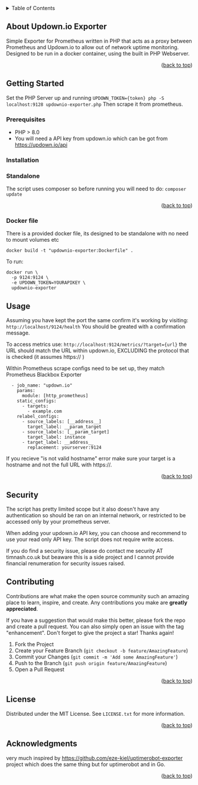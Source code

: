 <!-- TABLE OF CONTENTS -->
<details>
  <summary>Table of Contents</summary>
  <ol>
    <li>
      <a href="#about-the-project">About The Project</a>
    </li>
    <li>
      <a href="#getting-started">Getting Started</a>
      <ul>
        <li><a href="#prerequisites">Prerequisites</a></li>
        <li><a href="#installation">Installation</a></li>
      </ul>
    </li>
    <li><a href="#usage">Usage</a></li>
    <li><a href="#security">Security</a></li>
    <li><a href="#contributing">Contributing</a></li>
    <li><a href="#license">License</a></li>
  </ol>
</details>



<!-- ABOUT THE PROJECT -->
## About Updown.io Exporter

Simple Exporter for Prometheus written in PHP that acts as a proxy between Prometheus and Updown.io to allow out of network uptime monitoring.
Designed to be run in a docker container, using the built in PHP Webserver.

<p align="right">(<a href="#top">back to top</a>)</p>



<!-- GETTING STARTED -->
## Getting Started

Set the PHP Server up and running
```UPDOWN_TOKEN={token} php -S localhost:9128 updownio-exporter.php```
Then scrape it from prometheus.

### Prerequisites

- PHP > 8.0
- You will need a API key from updown.io which can be got from https://updown.io/api


### Installation

### Standalone
The script uses composer so before running you will need to do:
```composer update ```

<p align="right">(<a href="#top">back to top</a>)</p>

### Docker file
There is a provided docker file, its designed to be standalone with no need to mount volumes etc

```docker build -t "updownio-exporter:Dockerfile" .```

To run:

```
docker run \
  -p 9124:9124 \
  -e UPDOWN_TOKEN=YOURAPIKEY \
  updownio-exporter
```


<!-- USAGE EXAMPLES -->
## Usage
Assuming you have kept the port the same confirm it's working by visiting:
```http://localhost/9124/health```
You should be greated with a confirmation message.

To access metrics use:
```http://localhost:9124/metrics/?target={url}```
the URL should match the URL within updown.io, EXCLUDING the protocol that is checked (it assumes https:// )

Within Prometheus scrape configs need to be set up, they match Prometheus Blackbox Exporter

```
  - job_name: "updown.io"
    params:
      module: [http_prometheus]
    static_configs:
      - targets:
        - example.com
    relabel_configs:
      - source_labels: [__address__]
        target_label: __param_target
      - source_labels: [__param_target]
        target_label: instance
      - target_label: __address__
        replacement: yourserver:9124
```
If you recieve "is not valid hostname" error make sure your target is a hostname and not the full URL with https://.

<p align="right">(<a href="#top">back to top</a>)</p>

<!-- SECURITY -->
## Security

The script has pretty limited scope but it also doesn't have any authentication so should be ran on an internal network, or restricted to be accessed only by your prometheus server.

When adding your updown.io API key, you can choose and recommend to use your read only API key. The script does not require write access.

If you do find a security issue, please do contact me security AT timnash.co.uk but beaware this is a side project and I cannot provide financial renumeration for security issues raised.

<!-- CONTRIBUTING -->
## Contributing

Contributions are what make the open source community such an amazing place to learn, inspire, and create. Any contributions you make are **greatly appreciated**.

If you have a suggestion that would make this better, please fork the repo and create a pull request. You can also simply open an issue with the tag "enhancement".
Don't forget to give the project a star! Thanks again!

1. Fork the Project
2. Create your Feature Branch (`git checkout -b feature/AmazingFeature`)
3. Commit your Changes (`git commit -m 'Add some AmazingFeature'`)
4. Push to the Branch (`git push origin feature/AmazingFeature`)
5. Open a Pull Request

<p align="right">(<a href="#top">back to top</a>)</p>



<!-- LICENSE -->
## License

Distributed under the MIT License. See `LICENSE.txt` for more information.

<p align="right">(<a href="#top">back to top</a>)</p>



<!-- ACKNOWLEDGMENTS -->
## Acknowledgments

very much inspired by https://github.com/eze-kiel/uptimerobot-exporter project which does the same thing but for uptimerobot and in Go.

<p align="right">(<a href="#top">back to top</a>)</p>


